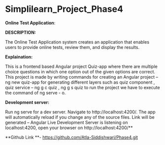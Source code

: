 # Simplilearn_Project_Phase4

**Online Test Application**:

**DESCRIPTION:**

The Online Test Application system creates an application that enables users to
provide online tests, review them, and display the results.

**Explaination:**

This is a frontend based Angular project Quiz-app where there are multiple
choice questions in which one option out of the given options are correct. This
project is made by writing commands for creating an Angular project – ng new
quiz-app for generating different layers such as quiz component , quiz service –
ng g c quiz , ng g s quiz to run the project we have to execute the command of
ng serve - o.

**Development server:**

Run ng serve for a dev server. Navigate to http://localhost:4200/. The app will
automatically reload if you change any of the source files.
Link will be generated – Angular Live Development Server is listening on
localhost:4200, open your browser on http://localhost:4200/**

**Github Link **- https://github.com/Atla-Siddishwari/Phase4.git

